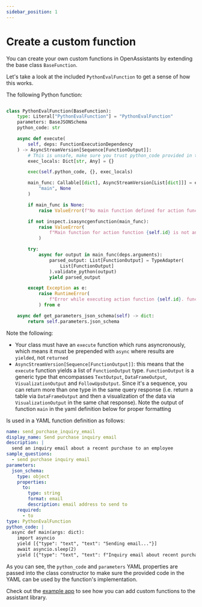 ```yaml
---
sidebar_position: 1
---
```


# Create a custom function

You can create your own custom functions in OpenAssistants by extending the base class `BaseFunction`.

Let's take a look at the included `PythonEvalFunction` to get a sense of how this works.

The following Python function:

```python

class PythonEvalFunction(BaseFunction):
    type: Literal["PythonEvalFunction"] = "PythonEvalFunction"
    parameters: BaseJSONSchema
    python_code: str

    async def execute(
        self, deps: FunctionExecutionDependency
    ) -> AsyncStreamVersion[Sequence[FunctionOutput]]:
        # This is unsafe, make sure you trust python_code provided in the YAML
        exec_locals: Dict[str, Any] = {}

        exec(self.python_code, {}, exec_locals)

        main_func: Callable[[dict], AsyncStreamVersion[List[dict]]] = exec_locals.get(
            "main", None
        )

        if main_func is None:
            raise ValueError(f"No main function defined for action function: {self.id}")

        if not inspect.isasyncgenfunction(main_func):
            raise ValueError(
                f"Main function for action function {self.id} is not an async generator"
            )

        try:
            async for output in main_func(deps.arguments):
                parsed_output: List[FunctionOutput] = TypeAdapter(
                    List[FunctionOutput]
                ).validate_python(output)
                yield parsed_output

        except Exception as e:
            raise RuntimeError(
                f"Error while executing action function {self.id}. function raised: {e}"
            ) from e

    async def get_parameters_json_schema(self) -> dict:
        return self.parameters.json_schema
```

Note the following:

- Your class must have an `execute` function which runs asyncronously, which means it must be prepended with `async` where results are `yielded`, not `returned`
- `AsyncStreamVersion[Sequence[FunctionOutput]]`: this means that the `execute` function yields a list of `FunctionOutput` type. `FunctionOutput` is a generic type that encompasses `TextOutput`, `DataFrameOutput`, `VisualizationOutput` and `FollowUpsOutput`. Since it's a sequence, you can return more than one type in the same query response (i.e. return a table via `DataFrameOutput` and then a visualization of the data via `VisualizationOutput` in the same chat response). Note the output of function `main` in the yaml definition below for proper formatting

Is used in a YAML function definition as follows:

```yaml
name: send_purchase_inquiry_email
display_name: Send purchase inquiry email
description: |
  send an inquiry email about a recent purchase to an employee
sample_questions:
  - send purchase inquiry email
parameters:
  json_schema:
    type: object
    properties:
      to:
        type: string
        format: email
        description: email address to send to
    required:
      - to
type: PythonEvalFunction
python_code: |
  async def main(args: dict):
    import asyncio
    yield [{"type": "text", "text": "Sending email..."}]
    await asyncio.sleep(2)
    yield [{"type": "text", "text": f"Inquiry email about recent purchase sent to: {args.get('to')}"}]
```

As you can see, the `python_code` and `parameters` YAML properties are passed into the class constructor to make sure the provided code in the YAML
can be used by the function's implementation.

Check out the [example app](https://github.com/definitive-io/openassistants/blob/main/examples/fast-api-server/fast_api_server/main.py) to see how you can add custom functions to the assistant library.
